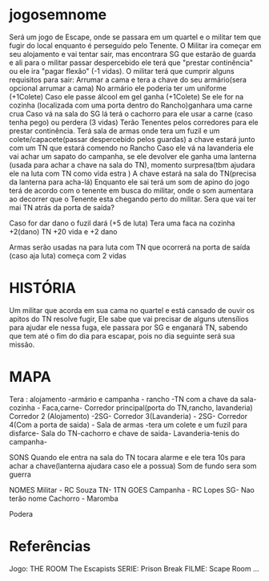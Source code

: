 # jogosemnome

Será um jogo de Escape, onde se passara em um quartel e o militar tem que fugir do local enquanto é perseguido pelo Tenente.
O Militar ira começar em seu alojamento e vai tentar sair, mas encontrara SG que estarão de guarda e ali para o militar passar despercebido ele terá que "prestar continência" ou ele ira "pagar flexão" (-1 vidas).
O militar terá que cumprir alguns requisitos para sair:
Arrumar a cama e tera a chave do seu armário(sera opcional arrumar a cama)
No armário ele poderia ter um uniforme (+1Colete)
Caso ele passe álcool em gel ganha (+1Colete)
Se ele for na cozinha (localizada com uma porta dentro do Rancho)ganhara uma carne crua
Caso vá na sala do SG lá terá o cachorro para ele usar a carne (caso tenha pego) ou perdera (3 vidas)
Terão Tenentes pelos corredores para ele prestar continência.
Terá sala de armas onde tera um fuzil e um colete/capacete(passar despercebido pelos guardas)
a chave estará junto com um TN que estará comendo no Rancho
Caso ele vá na lavanderia ele vai achar um sapato do campanha, se ele devolver ele ganha uma lanterna (usada para achar a chave na sala do TN), momento surpresa(tbm ajudara ele na luta com TN como vida estra )
A chave estará na sala do TN(precisa da lanterna para acha-lá)
Enquanto ele sai terá um som de apino do jogo terá de acordo com o tenente em busca do militar, onde o som aumentara ao decorrer que o Tenente esta chegando perto do militar.
Sera que vai ter mai TN atrás da porta de saída?

Caso for dar dano o fuzil dará (+5 de luta)
Tera uma faca na cozinha +2(dano)
TN +20 vida e +2 dano

Armas serão usadas na para luta com TN que ocorrerá na porta de saída (caso aja luta)
começa com 2 vidas

# HISTÓRIA
Um militar que acorda em sua cama no quartel e está cansado de ouvir os apitos do TN resolve fugir, Ele sabe que vai precisar de alguns utensílios para ajudar ele nessa fuga, ele passara por SG e enganará TN, sabendo que tem até o fim do dia para escapar, pois no dia seguinte será sua missão.

# MAPA
Tera :
alojamento -armário e campanha -
rancho -TN com a chave da sala-
cozinha - Faca,carne-
Corredor principal(porta do TN,rancho, lavanderia)
Corredor 2 (Alojamento) -2SG-
Corredor 3(Lavanderia) - 2SG-
Corredor 4(Com a porta de saida) -
Sala de armas -tera um colete e um fuzil para disfarce-
Sala do TN-cachorro e chave de saida-
Lavanderia-tenis do campanha-

SONS
Quando ele entra na sala do TN tocara alarme e ele tera 10s para achar a chave(lanterna ajudara caso ele a possua)
Som de fundo sera som guerra

NOMES
Militar - RC Souza
TN- 1TN GOES
Campanha - RC Lopes
SG- Nao terão nome
Cachorro - Maromba

Podera

# Referências

Jogo: THE ROOM
      The Escapists
SERIE: Prison Break
FILME: Scape Room
...

